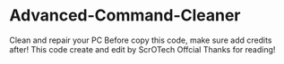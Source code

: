 # Advanced-Command-Cleaner
Clean and repair your PC
Before copy this code, make sure add credits after!
This code create and edit by ScrOTech Offcial
Thanks for reading!
